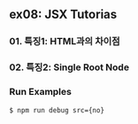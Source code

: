 ## ex08: JSX Tutorias

### 01. 특징1: HTML과의 차이점
### 02. 특징2: Single Root Node





### Run Examples
```bash
$ npm run debug src={no}
```
